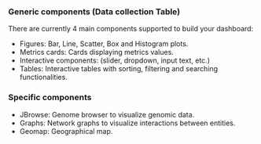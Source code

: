 
### Generic components (Data collection Table)
There are currently 4 main components supported to build your dashboard:

* Figures: Bar, Line, Scatter, Box and Histogram plots.
* Metrics cards: Cards displaying metrics values.
* Interactive components: (slider, dropdown, input text, etc.)
* Tables: Interactive tables with sorting, filtering and searching functionalities.

### Specific components
* JBrowse: Genome browser to visualize genomic data.
* Graphs: Network graphs to visualize interactions between entities.
* Geomap: Geographical map.


